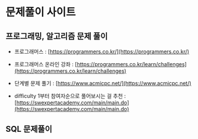 
# 문제풀이 사이트

## 프로그래밍, 알고리즘 문제 풀이

* 프로그래머스 : [https://programmers.co.kr/](https://programmers.co.kr/)

* 프로그래머스 온라인 강좌 : [https://programmers.co.kr/learn/challenges](https://programmers.co.kr/learn/challenges)

* 단계별 문제 풀기 : [https://www.acmicpc.net/](https://www.acmicpc.net/) 

* difficulty 1부터 참여자순으로 풀어보시는 걸 추천 : [https://swexpertacademy.com/main/main.do](https://swexpertacademy.com/main/main.do)

## SQL 문제풀이

